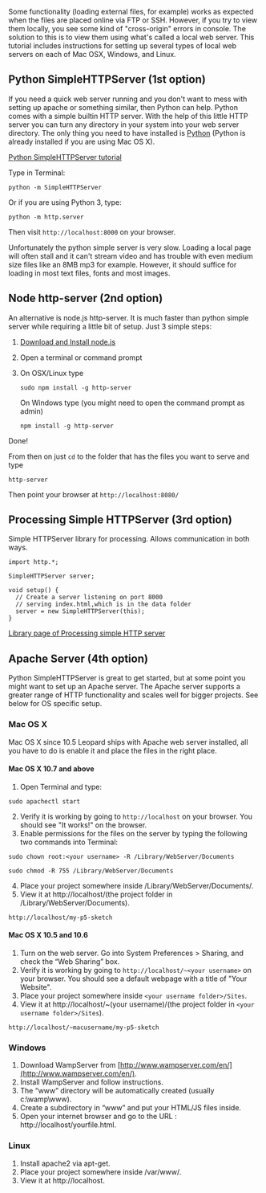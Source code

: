 Some functionality (loading external files, for example) works as expected when the files are placed online via FTP or SSH. However, if you try to view them locally, you see some kind of "cross-origin" errors in console. The solution to this is to view them using what's called a local web server. This tutorial includes instructions for setting up several types of local web servers on each of Mac OSX, Windows, and Linux.

## Python SimpleHTTPServer (1st option)

If you need a quick web server running and you don't want to mess with setting up apache or something similar, then Python can help. Python comes with a simple builtin HTTP server. With the help of this little HTTP server you can turn any directory in your system into your web server directory. The only thing you need to have installed is [Python](https://www.python.org/downloads/) (Python is already installed if you are using Mac OS X).

[Python SimpleHTTPServer tutorial](https://github.com/lmccart/itp-creative-js/wiki/SimpleHTTPServer)

Type in Terminal:
```
python -m SimpleHTTPServer
```

Or if you are using Python 3, type:
```
python -m http.server
```

Then visit `http://localhost:8000` on your browser.

Unfortunately the python simple server is very slow. Loading a local page will often stall and it can't stream video and has trouble with even medium size files like an 8MB mp3 for example. However, it should suffice for loading in most text files, fonts and most images.

## Node http-server (2nd option) 

An alternative is node.js http-server. It is much faster than python simple server while requiring a little bit of setup. Just 3 simple steps:

1.  [Download and Install node.js](http://nodejs.org/download)
2.  Open a terminal or command prompt 
3.  On OSX/Linux type

        sudo npm install -g http-server

    On Windows type (you might need to open the command prompt as admin)

        npm install -g http-server
 
Done!

From then on just `cd` to the folder that has the files you want to serve and type 

    http-server

Then point your browser at `http://localhost:8080/`

## Processing Simple HTTPServer (3rd option) 
Simple HTTPServer library for processing. Allows communication in both ways.
```
import http.*;

SimpleHTTPServer server;

void setup() {
  // Create a server listening on port 8000
  // serving index.html,which is in the data folder
  server = new SimpleHTTPServer(this); 
}
```

[Library page of Processing simple HTTP server](https://transfluxus.github.io/SimpleHTTPServer/)


## Apache Server (4th option) 

Python SimpleHTTPServer is great to get started, but at some point you might want to set up an Apache server. The Apache server supports a greater range of HTTP functionality and scales well for bigger projects. See below for OS specific setup.

### Mac OS X

Mac OS X since 10.5 Leopard ships with Apache web server installed, all you have to do is enable it and place the files in the right place.

#### Mac OS X 10.7 and above

1. Open Terminal and type:
```
sudo apachectl start
```
2. Verify it is working by going to `http://localhost` on your browser. You should see "It works!" on the browser.
3. Enable permissions for the files on the server by typing the following two commands into Terminal:
```
sudo chown root:<your username> -R /Library/WebServer/Documents

sudo chmod -R 755 /Library/WebServer/Documents
```
4. Place your project somewhere inside /Library/WebServer/Documents/.
5. View it at http://localhost/(the project folder in /Library/WebServer/Documents).
```
http://localhost/my-p5-sketch
```

#### Mac OS X 10.5 and 10.6

1. Turn on the web server. Go into Sys­tem Pref­er­ences > Shar­ing, and check the “Web Shar­ing” box.
2. Verify it is working by going to `http://localhost/~<your username>` on your browser. You should see a default webpage with a title of "Your Website".
3. Place your project somewhere inside `<your username folder>/Sites`.
4. View it at http://localhost/~(your username)/(the project folder in `<your username folder>/Sites`).
```
http://localhost/~macusername/my-p5-sketch
```

### Windows

1. Download WampServer from [http://www.wampserver.com/en/](http://www.wampserver.com/en/).
2. Install WampServer and follow instructions.
3. The “www” directory will be automatically created (usually c:\wamp\www).
4. Create a subdirectory in “www” and put your HTML/JS files inside.
5. Open your internet browser and go to the URL : http://localhost/yourfile.html.


### Linux

1. Install apache2 via apt-get.
2. Place your project somewhere inside /var/www/.
3. View it at http://localhost.

